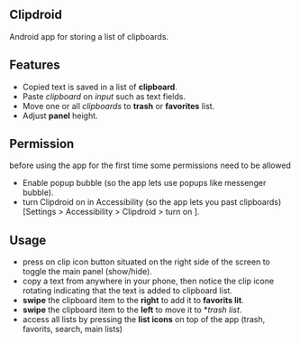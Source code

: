 ## Clipdroid
Android app for storing a list of clipboards.

## Features
- Copied text is saved in a list of **clipboard**.
- Paste *clipboard* on *input* such as text fields.
- Move one or all *clipboards* to **trash** or **favorites** list.
- Adjust **panel** height.

## Permission
before using the app for the first time some permissions need to be allowed
- Enable popup bubble (so the app lets use popups like messenger bubble).
- turn Clipdroid on in Accessibility (so the app lets you past clipboards) 
  [Settings > Accessibility > Clipdroid > turn on ].

## Usage
- press on clip icon button situated on the right side of the screen to toggle the main panel (show/hide).
- copy a text from anywhere in your phone, then notice the clip icone rotating indicating that the text is added to clipboard list.
- **swipe** the clipboard item to the **right** to add it to **favorits lit**.
- **swipe** the clipboard item to the **left** to move it to **trash list*.
- access all lists by pressing the **list icons** on top of the app (trash, favorits, search, main lists)
